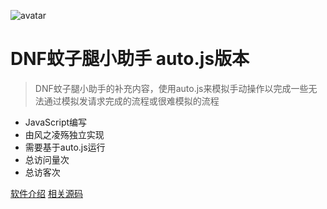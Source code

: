 ![avatar](https://s1.ax1x.com/2020/11/02/BrG0C4.jpg)

# DNF蚊子腿小助手 auto.js版本

> DNF蚊子腿小助手的补充内容，使用auto.js来模拟手动操作以完成一些无法通过模拟发请求完成的流程或很难模拟的流程

- JavaScript编写
- 由风之凌殇独立实现
- 需要基于auto.js运行
- <span id="busuanzi_container_page_pv">总访问量<span id="busuanzi_value_page_pv"></span>次</span>
- <span id="busuanzi_container_site_uv">总访客<span id="busuanzi_value_site_uv"></span>次</span>

[软件介绍](#main)
[相关源码](https://github.com/fzls/autojs)
